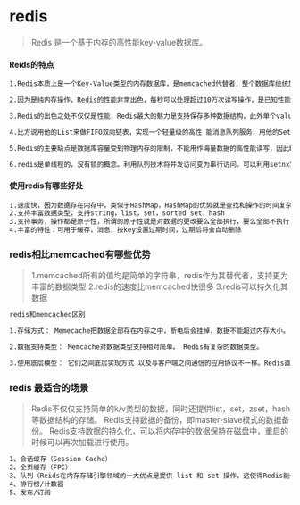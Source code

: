 # redis

> Redis 是一个基于内存的高性能key-value数据库。

#### Reids的特点

```txt
1.Redis本质上是一个Key-Value类型的内存数据库，是memcached代替者，整个数据库统统加载在内存当中进行操作，定期通过异步操作把数据库数据flush到硬盘上进行保存。

2.因为是纯内存操作，Redis的性能非常出色，每秒可以处理超过10万次读写操作，是已知性能最快的Key-Value数据库。如果设置了最大使用的内存，则数据已有记录数达到内存限值后不能继续插入新值。

3.Redis的出色之处不仅仅是性能，Redis最大的魅力是支持保存多种数据结构，此外单个value的最大限制是1GB，不像 memcached只能保存1MB的数据，因此Redis可以用来实现很多有用的功能。

4.比方说用他的List来做FIFO双向链表，实现一个轻量级的高性 能消息队列服务，用他的Set可以做高性能的tag系统等等。另外Redis也可以对存入的Key-Value设置expire时间，因此也可以被当作一 个功能加强版的memcached来用。

5.Redis的主要缺点是数据库容量受到物理内存的限制，不能用作海量数据的高性能读写，因此Redis适合的场景主要局限在较小数据量的高性能操作和运算上。

6.redis是单线程的，没有锁的概念。利用队列技术将并发访问变为串行访问。可以利用setnx实现锁（这个可以用来做分布式锁）
```

#### 使用redis有哪些好处

```txt
1.速度快，因为数据存在内存中，类似于HashMap，HashMap的优势就是查找和操作的时间复杂度都是O(1)
2.支持丰富数据类型，支持string，list，set，sorted set，hash
3.支持事务，操作都是原子性，所谓的原子性就是对数据的更改要么全部执行，要么全部不执行
4.丰富的特性：可用于缓存，消息，按key设置过期时间，过期后将会自动删除
```

### redis相比memcached有哪些优势

> 1.memcached所有的值均是简单的字符串，redis作为其替代者，支持更为丰富的数据类型
> 2.redis的速度比memcached快很多
> 3.redis可以持久化其数据

```txt
redis和memcached区别

1.存储方式： Memecache把数据全部存在内存之中，断电后会挂掉，数据不能超过内存大小。 Redis有部份存在硬盘上，这样能保证数据的持久性。

2.数据支持类型： Memcache对数据类型支持相对简单。 Redis有复杂的数据类型。

3.使用底层模型： 它们之间底层实现方式 以及与客户端之间通信的应用协议不一样。Redis直接自己构建了VM 机制，因为一般的系统调用系统函数的话，会浪费一定的时间去移动和请求。
```

### redis 最适合的场景

> Redis不仅仅支持简单的k/v类型的数据，同时还提供list，set，zset，hash等数据结构的存储。
> Redis支持数据的备份，即master-slave模式的数据备份。
> Redis支持数据的持久化，可以将内存中的数据保持在磁盘中，重启的时候可以再次加载进行使用。

```txt
1、会话缓存（Session Cache）
2、全页缓存（FPC）
3、队列（Reids在内存存储引擎领域的一大优点是提供 list 和 set 操作，这使得Redis能作为一个很好的消息队列平台来使用。）
4、排行榜/计数器
5、发布/订阅
```